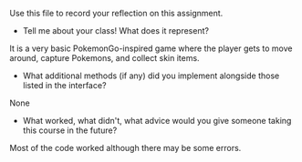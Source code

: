 Use this file to record your reflection on this assignment.

- Tell me about your class! What does it represent?

It is a very basic PokemonGo-inspired game where the player gets to move around, capture Pokemons, and collect skin items. 

- What additional methods (if any) did you implement alongside those listed in the interface?

None

- What worked, what didn't, what advice would you give someone taking this course in the future?

Most of the code worked although there may be some errors.
